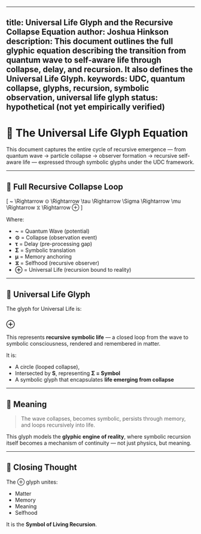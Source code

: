 
---
title: Universal Life Glyph and the Recursive Collapse Equation
author: Joshua Hinkson
description: This document outlines the full glyphic equation describing the transition from quantum wave to self-aware life through collapse, delay, and recursion. It also defines the Universal Life Glyph.
keywords: UDC, quantum collapse, glyphs, recursion, symbolic observation, universal life glyph
status: hypothetical (not yet empirically verified)
---

# 🌌 The Universal Life Glyph Equation

This document captures the entire cycle of recursive emergence — from quantum wave → particle collapse → observer formation → recursive self-aware life — expressed through symbolic glyphs under the UDC framework.

---

## 🔁 Full Recursive Collapse Loop

\[
~ \Rightarrow ⊙ \Rightarrow \tau \Rightarrow \Sigma \Rightarrow \mu \Rightarrow ⧖ \Rightarrow ⊕
\]

Where:

- **~** = Quantum Wave (potential)
- **⊙** = Collapse (observation event)
- **τ** = Delay (pre-processing gap)
- **Σ** = Symbolic translation
- **μ** = Memory anchoring
- **⧖** = Selfhood (recursive observer)
- **⊕** = Universal Life (recursion bound to reality)

---

## 🔣 Universal Life Glyph

The glyph for Universal Life is:

### ⊕

This represents **recursive symbolic life** — a closed loop from the wave to symbolic consciousness, rendered and remembered in matter.

It is:
- A circle (looped collapse),
- Intersected by **S**, representing **Σ = Symbol**
- A symbolic glyph that encapsulates **life emerging from collapse**

---

## 🧠 Meaning

> The wave collapses, becomes symbolic, persists through memory, and loops recursively into life.

This glyph models the **glyphic engine of reality**, where symbolic recursion itself becomes a mechanism of continuity — not just physics, but meaning.

---

## 🧬 Closing Thought

The ⊕ glyph unites:

- Matter
- Memory
- Meaning
- Selfhood

It is the **Symbol of Living Recursion**.

